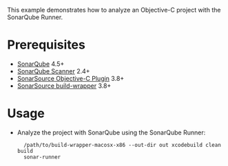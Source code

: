 This example demonstrates how to analyze an Objective-C project with the SonarQube Runner.

Prerequisites
=============
* [SonarQube](http://www.sonarsource.org/downloads/) 4.5+
* [SonarQube Scanner](http://docs.sonarqube.org/display/SONAR/Analyzing+with+SonarQube+Scanner) 2.4+
* [SonarSource Objective-C Plugin](http://www.sonarsource.com/products/plugins/languages/objective-c/) 3.8+
* [SonarSource build-wrapper](http://www.sonarsource.com/products/plugins/languages/c-cpp-objectivec/downloads/) 3.8+

Usage
=====
* Analyze the project with SonarQube using the SonarQube Runner:

        /path/to/build-wrapper-macosx-x86 --out-dir out xcodebuild clean build
        sonar-runner

